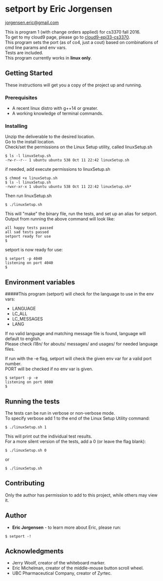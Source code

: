 # setport by Eric Jorgensen  
jorgensen.eric@gmail.com

This is program 1 (with change orders applied) for cs3370 fall 2016.  
To get to my cloud9 page, please go to [cloud9-epj33-cs3370].  
This program sets the port (as of co4, just a cout) based on combinations of cmd line params and env vars.  
Tests are included.  
This program currently works in **linux only**.

## Getting Started

These instructions will get you a copy of the project up and running.

### Prerequisites

* A recent linux distro with g++14 or greater.
* A working knowledge of terminal commands.

### Installing

Unzip the deliverable to the desired location.  
Go to the install location.  
Check/set the permissions on the Linux Setup utility, called linuxSetup.sh  
```
$ ls -l linuxSetup.sh
-rw-r--r-- 1 ubuntu ubuntu 538 Oct 11 22:42 linuxSetup.sh
```

if needed, add execute permissions to linuxSetup.sh  
```
$ chmod +x linuxSetup.sh                                                                      
$ ls -l linuxSetup.sh 
-rwxr-xr-x 1 ubuntu ubuntu 538 Oct 11 22:42 linuxSetup.sh*
```

Then run linuxSetup.sh

```
$ ./linuxSetup.sh
```

This will "make" the binary file, run the tests, and set up an alias for setport.  
Output from running the above command will look like:

```
all happy tests passed
all sad tests passed
setport ready for use
$
```

setport is now ready for use:
```
$ setport -p 4040
listening on port 4040
$
```

## Environment variables

#####This program (setport) will check for the language to use in the env vars:  

* LANGUAGE
* LC_ALL
* LC_MESSAGES
* LANG

If no valid language and matching message file is found, language will default to english.  
Please check i18n/ for abouts/ messages/ and usages/ for needed language files.

If run with the -e flag, setport will check the given env var for a valid port number.  
PORT will be checked if no env var is given.
```
$ setport -p -e
listening on port 8080
$
```

## Running the tests

The tests can be run in verbose or non-verbose mode.  
To specify verbose add 1 to the end of the Linux Setup Utility command:

```
$ ./linuxSetup.sh 1
```
This will print out the individual test results.  
For a more silent version of the tests, add a 0 (or leave the flag blank):
```
$ ./linuxSetup.sh 0
```
or
```
$ ./linuxSetup.sh
```

## Contributing

Only the author has permission to add to this project, while others may view it.


## Author

* **Eric Jorgensen** - to learn more about Eric, please run:
```
$ setport -!
```

## Acknowledgments

* Jerry Woolf, creator of the whiteboard marker.
* Eric Michelman, creator of the middle-mouse button scroll wheel.
* UBC Pharmaceutical Company, creator of Zyrtec.

[cloud9-epj33-cs3370]: https://ide.c9.io/epj33/cs3370